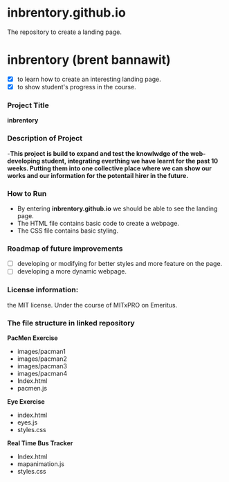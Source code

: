# inbrentory.github.io
The repository to create a landing page. 

# inbrentory (brent bannawit)
- [x] to learn how to create an interesting landing page.
- [x] to show student's progress in the course.

### Project Title
**inbrentory**

### Description of Project

-**This project is build to expand and test the knowlwdge of the web-developing student, integrating everthing we have learnt for the past 10 weeks. 
   Putting them into one collective place where we can show our works and our information for the potentail hirer in the future.**

### How to Run
- By entering **inbrentory.github.io** we should be able to see the landing page. 
- The HTML file contains basic code to create a webpage. 
- The CSS file contains basic styling. 

### Roadmap of future improvements
- [ ] developing or modifying for better styles and more feature on the page. 
- [ ] developing a more dynamic webpage.

### License information: 
the MIT license. 
Under the course of MITxPRO on Emeritus. 

### The file structure in linked repository

**PacMen Exercise**

- images/pacman1
- images/pacman2
- images/pacman3
- images/pacman4
- Index.html
- pacmen.js
 
**Eye Exercise**

- index.html
- eyes.js
- styles.css
 
**Real Time Bus Tracker**

- Index.html
- mapanimation.js
- styles.css
